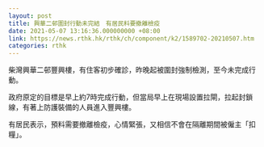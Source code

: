 ```yaml
---
layout: post
title: 興華二邨圍封行動未完結　有居民料要撤離檢疫
date: 2021-05-07 13:16:36.000000000 +08:00
link: https://news.rthk.hk/rthk/ch/component/k2/1589702-20210507.htm
categories: rthk
---
```


柴灣興華二邨豐興樓，有住客初步確診，昨晚起被圍封強制檢測，至今未完成行動。

政府原定的目標是早上約7時完成行動，但當局早上在現場設置拉閘，拉起封鎖線，有著上防護裝備的人員進入豐興樓。

有居民表示，預料需要撤離檢疫，心情緊張，又相信不會在隔離期間被僱主「扣糧」。
